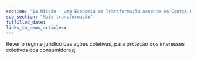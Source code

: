 ```yaml
---
section: '1a Missão - Uma Economia em Transformação Assente em Contas Equilibradas'
sub_section: "Mais transformação"
fulfilled_date:
links_to_news_articles:
---
```


Rever o regime jurídico das ações coletivas, para proteção dos interesses coletivos dos consumidores;
